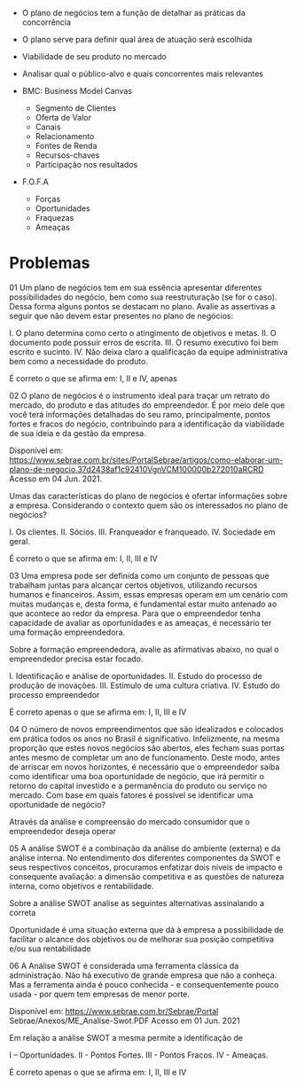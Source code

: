 - O plano de negócios tem a função de detalhar as práticas da concorrência
- O plano serve para definir qual área de atuação será escolhida
- Viabilidade de seu produto no mercado
- Analisar qual o público-alvo e quais concorrentes mais relevantes

- BMC: Business Model Canvas
	- Segmento de Clientes
	- Oferta de Valor
	- Canais
	- Relacionamento
	- Fontes de Renda
	- Recursos-chaves
	- Participação nos resultados

- F.O.F.A
	- Forças
	- Oportunidades
	- Fraquezas
	- Ameaças


# Problemas
01
Um plano de negócios tem em sua essência apresentar diferentes possibilidades do negócio, bem como sua reestruturação (se for o caso). Dessa forma alguns pontos se destacam no plano. Avalie as assertivas a seguir que não devem estar presentes no plano de negócios:

I. O plano determina como certo o atingimento de objetivos e metas.
II. O documento pode possuir erros de escrita.
III. O resumo executivo foi bem escrito e sucinto.
IV. Não deixa claro a qualificação da equipe administrativa bem como a necessidade do produto.

É correto o que se afirma em:
​I, II e IV, apenas

02
O plano de negócios é o instrumento ideal para traçar um retrato do mercado, do produto e das atitudes do empreendedor. É por meio dele que você terá informações detalhadas do seu ramo, principalmente, pontos fortes e fracos do negócio, contribuindo para a identificação da viabilidade de sua ideia e da gestão da empresa.

Disponível em: https://www.sebrae.com.br/sites/PortalSebrae/artigos/como-elaborar-um-plano-de-negocio,37d2438af1c92410VgnVCM100000b272010aRCRD Acesso em 04 Jun. 2021.

Umas das características do plano de negócios é ofertar informações sobre a empresa. Considerando o contexto quem são os interessados no plano de negócios?

I. Os clientes.
II. Sócios.
III. Franqueador e franqueado.
IV. Sociedade em geral.

É correto o que se afirma em:
​I, II, III e IV

03
Uma empresa pode ser definida como um conjunto de pessoas que trabalham juntas para alcançar certos objetivos, utilizando recursos humanos e financeiros. Assim, essas empresas operam em um cenário com muitas mudanças e, desta forma, é fundamental estar muito antenado ao que acontece ao redor da empresa. Para que o empreendedor tenha capacidade de avaliar as oportunidades e as ameaças, é necessário ter uma formação empreendedora.

Sobre a formação empreendedora, avalie as afirmativas abaixo, no qual o empreendedor precisa estar focado.

I. Identificação e análise de oportunidades.
II. Estudo do processo de produção de inovações.
III. Estímulo de uma cultura criativa.
IV. Estudo do processo empreendedor

É correto apenas o que se afirma em:
​I, II, III e IV

04
​O número de novos empreendimentos que são idealizados e colocados em prática todos os anos no Brasil é significativo. Infelizmente, na mesma proporção que estes novos negócios são abertos, eles fecham suas portas antes mesmo de completar um ano de funcionamento. Deste modo, antes de arriscar em novos horizontes, é necessário que o empreendedor saiba como identificar uma boa oportunidade de negócio, que irá permitir o retorno do capital investido e a permanência do produto ou serviço no mercado. Com base em quais fatores é possível se identificar uma oportunidade de negócio?

​Através da análise e compreensão do mercado consumidor que o empreendedor deseja operar

05
A análise SWOT é a combinação da análise do ambiente (externa) e da análise interna. No entendimento dos diferentes componentes da SWOT e seus respectivos conceitos, procuramos enfatizar dois níveis de impacto e consequente avaliação: a dimensão competitiva e as questões de natureza interna, como objetivos e rentabilidade.

Sobre a análise SWOT analise as seguintes alternativas assinalando a correta

​Oportunidade é uma situação externa que dá à empresa a possibilidade de facilitar o alcance dos objetivos ou de melhorar sua posição competitiva e/ou sua rentabilidade

06
A Análise SWOT é considerada uma ferramenta clássica da administração. Não há executivo de grande empresa que não a conheça. Mas a ferramenta ainda é pouco conhecida - e consequentemente pouco usada - por quem tem empresas de menor porte.

Disponível em: https://www.sebrae.com.br/Sebrae/Portal Sebrae/Anexos/ME_Analise-Swot.PDF Acesso em 01 Jun. 2021

Em relação a análise SWOT a mesma permite a identificação de

I – Oportunidades.
II - Pontos Fortes.
III - Pontos Fracos.
IV - Ameaças.

É correto apenas o que se afirma em:
​I, II, III e IV